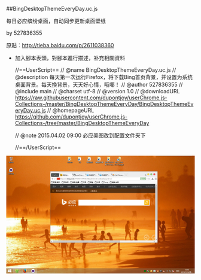 ##BingDesktopThemeEveryDay.uc.js

每日必应缤纷桌面，自动同步更新桌面壁纸

by 527836355

原貼：http://tieba.baidu.com/p/2611038360

- 加入腳本表頭，對腳本進行描述，补充相關資料

    //==UserScript==
    // @name         BingDesktopThemeEveryDay.uc.js
    // @description  每天第一次运行Firefox，将下载Bing首页背景，并设置为系统桌面背景。每天換背景，天天好心情，哦㖿！
    // @author       527836355
    // @include      main
    // @charset      utf-8
    // @version      1.0
    // @downloadURL  https://raw.githubusercontent.com/dupontjoy/userChrome.js-Collections-/master/BingDesktopThemeEveryDay/BingDesktopThemeEveryDay.uc.js
    // @homepageURL  https://github.com/dupontjoy/userChrome.js-Collections-/tree/master/BingDesktopThemeEveryDay

    // @note         2015.04.02 09:00 必应美图改到配置文件夹下

    //==/UserScript==

![preview](img/preview.jpg)